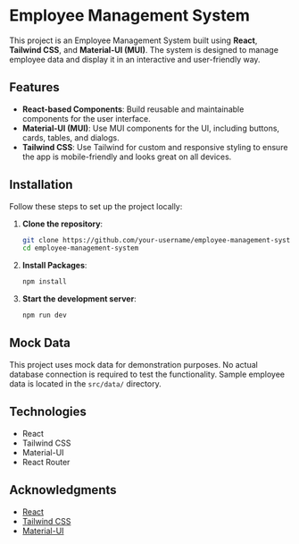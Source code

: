# Employee Management System

This project is an Employee Management System built using **React**, **Tailwind CSS**, and **Material-UI (MUI)**. The system is designed to manage employee data and display it in an interactive and user-friendly way.

## Features

- **React-based Components**: Build reusable and maintainable components for the user interface.
- **Material-UI (MUI)**: Use MUI components for the UI, including buttons, cards, tables, and dialogs.
- **Tailwind CSS**: Use Tailwind for custom and responsive styling to ensure the app is mobile-friendly and looks great on all devices.

## Installation

Follow these steps to set up the project locally:

1. **Clone the repository**:
   ```bash
   git clone https://github.com/your-username/employee-management-system.git
   cd employee-management-system
   ```

2. **Install Packages**:
   ```bash
   npm install
   ```

3. **Start the development server**:
   ```bash
   npm run dev
   ```

## Mock Data

This project uses mock data for demonstration purposes. No actual database connection is required to test the functionality. Sample employee data is located in the `src/data/` directory.

## Technologies

- React
- Tailwind CSS
- Material-UI
- React Router

## Acknowledgments

- [React](https://reactjs.org/)
- [Tailwind CSS](https://tailwindcss.com/)
- [Material-UI](https://mui.com/)